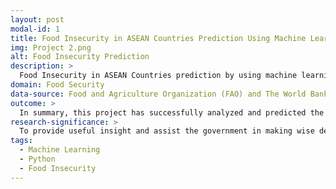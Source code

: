 ```yaml
---
layout: post
modal-id: 1
title: Food Insecurity in ASEAN Countries Prediction Using Machine Learning (ML)
img: Project 2.png
alt: Food Insecurity Prediction
description: >
  Food Insecurity in ASEAN Countries prediction by using machine learning (ML)
domain: Food Security
data-source: Food and Agriculture Organization (FAO) and The World Bank data
outcome: >
  In summary, this project has successfully analyzed and predicted the impact of food insecurity (FI) in ASEAN countries, in addition to helping countries other than ASEAN to analyze their own food insecurity and predict food insecurity.
research-significance: >
  To provide useful insight and assist the government in making wise decisions and strategies to reduce food insecurity.
tags:
  - Machine Learning
  - Python
  - Food Insecurity
---
```

